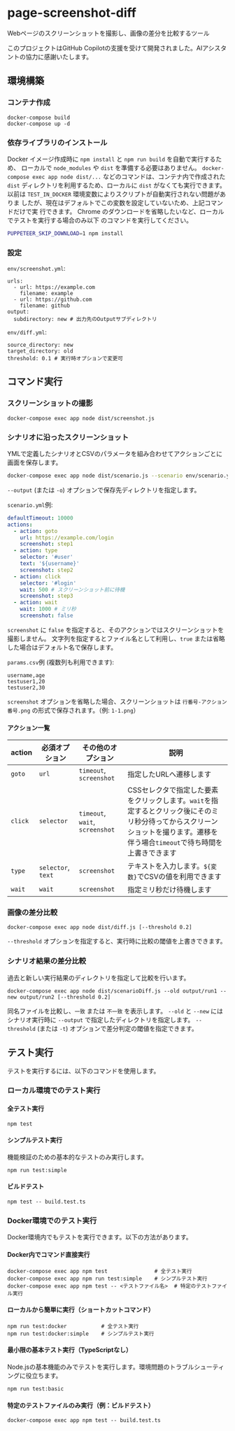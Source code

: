 # page-screenshot-diff

Webページのスクリーンショットを撮影し、画像の差分を比較するツール

このプロジェクトはGitHub Copilotの支援を受けて開発されました。AIアシスタントの協力に感謝いたします。

## 環境構築
### コンテナ作成
```
docker-compose build
docker-compose up -d
```

### 依存ライブラリのインストール
Docker イメージ作成時に `npm install` と `npm run build` を自動で実行するため、
ローカルで `node_modules` や `dist` を準備する必要はありません。
`docker-compose exec app node dist/...` などのコマンドは、コンテナ内で作成された
`dist` ディレクトリを利用するため、ローカルに `dist` がなくても実行できます。
以前は `TEST_IN_DOCKER` 環境変数によりスクリプトが自動実行されない問題がありま
したが、現在はデフォルトでこの変数を設定していないため、上記コマンドだけで実
行できます。
Chrome のダウンロードを省略したいなど、ローカルでテストを実行する場合のみ以下
のコマンドを実行してください。
```bash
PUPPETEER_SKIP_DOWNLOAD=1 npm install
```

### 設定
`env/screenshot.yml`:
```
urls:
  - url: https://example.com
    filename: example
  - url: https://github.com
    filename: github
output:
  subdirectory: new # 出力先のOutputサブディレクトリ
```

`env/diff.yml`:
```
source_directory: new
target_directory: old
threshold: 0.1 # 実行時オプションで変更可
```

## コマンド実行
### スクリーンショットの撮影

```
docker-compose exec app node dist/screenshot.js
```

### シナリオに沿ったスクリーンショット
YMLで定義したシナリオとCSVのパラメータを組み合わせてアクションごとに画面を保存します。

```bash
docker-compose exec app node dist/scenario.js --scenario env/scenario.yml --params env/params.csv --output output/run1
```

`--output` (または `-o`) オプションで保存先ディレクトリを指定します。

`scenario.yml`例:
```yaml
defaultTimeout: 10000
actions:
  - action: goto
    url: https://example.com/login
    screenshot: step1
  - action: type
    selector: '#user'
    text: '${username}'
    screenshot: step2
  - action: click
    selector: '#login'
    wait: 500 # スクリーンショット前に待機
    screenshot: step3
  - action: wait
    wait: 1000 # ミリ秒
    screenshot: false
```

`screenshot` に `false` を指定すると、そのアクションではスクリーンショットを撮影しません。
文字列を指定するとファイル名として利用し、`true` または省略した場合はデフォルト名で保存します。

`params.csv`例 (複数列も利用できます):
```
username,age
testuser1,20
testuser2,30
```

`screenshot` オプションを省略した場合、スクリーンショットは `行番号-アクション番号.png`
の形式で保存されます。（例: `1-1.png`）

#### アクション一覧

| action | 必須オプション | その他のオプション | 説明 |
| ------ | ------------- | ------------------ | ---- |
| `goto` | `url` | `timeout`, `screenshot` | 指定したURLへ遷移します |
| `click` | `selector` | `timeout`, `wait`, `screenshot` | CSSセレクタで指定した要素をクリックします。`wait`を指定するとクリック後にそのミリ秒分待ってからスクリーンショットを撮ります。遷移を伴う場合`timeout`で待ち時間を上書きできます |
| `type` | `selector`, `text` | `screenshot` | テキストを入力します。`${変数}`でCSVの値を利用できます |
| `wait` | `wait` | `screenshot` | 指定ミリ秒だけ待機します |

### 画像の差分比較
```
docker-compose exec app node dist/diff.js [--threshold 0.2]
```
`--threshold` オプションを指定すると、実行時に比較の閾値を上書きできます。

### シナリオ結果の差分比較
過去と新しい実行結果のディレクトリを指定して比較を行います。
```
docker-compose exec app node dist/scenarioDiff.js --old output/run1 --new output/run2 [--threshold 0.2]
```
同名ファイルを比較し、`一致` または `不一致` を表示します。
`--old` と `--new` にはシナリオ実行時に `--output` で指定したディレクトリを指定します。
`--threshold` (または `-t`) オプションで差分判定の閾値を指定できます。

## テスト実行

テストを実行するには、以下のコマンドを使用します。

### ローカル環境でのテスト実行

#### 全テスト実行
```
npm test
```

#### シンプルテスト実行
機能検証のための基本的なテストのみ実行します。
```
npm run test:simple
```

#### ビルドテスト
```
npm test -- build.test.ts
```

### Docker環境でのテスト実行

Docker環境内でもテストを実行できます。以下の方法があります。

#### Docker内でコマンド直接実行
```
docker-compose exec app npm test               # 全テスト実行
docker-compose exec app npm run test:simple    # シンプルテスト実行
docker-compose exec app npm test -- <テストファイル名>  # 特定のテストファイル実行
```

#### ローカルから簡単に実行（ショートカットコマンド）
```
npm run test:docker           # 全テスト実行
npm run test:docker:simple    # シンプルテスト実行
```

#### 最小限の基本テスト実行（TypeScriptなし）
Node.jsの基本機能のみでテストを実行します。環境問題のトラブルシューティングに役立ちます。
```
npm run test:basic
```

#### 特定のテストファイルのみ実行（例：ビルドテスト）
```
docker-compose exec app npm test -- build.test.ts
```

